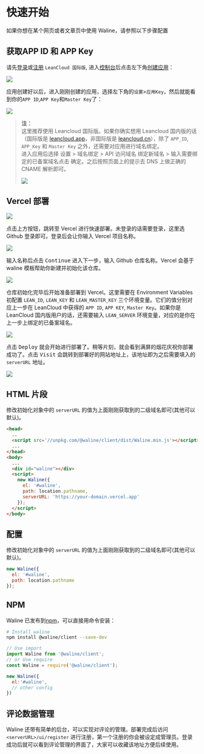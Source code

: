 # 快速开始

如果你想在某个网页或者文章页中使用 Waline，请参照以下步骤配置

## 获取APP ID 和 APP Key

请先[登录](https://console.leancloud.app/login.html#/signin)或[注册](https://console.leancloud.app/login.html#/signup) `LeanCloud 国际版`, 进入[控制台](https://console.leancloud.app/applist.html#/apps)后点击左下角[创建应用](https://console.leancloud.app/applist.html#/newapp)：

![](https://i.loli.net/2019/06/21/5d0c995c86fac81746.jpg)

应用创建好以后，进入刚刚创建的应用，选择左下角的`设置`>`应用Key`，然后就能看到你的`APP ID`,`APP Key`和`Master Key`了：

![](https://i.loli.net/2019/06/21/5d0c997a60baa24436.jpg)

> **注：**  
> 这里推荐使用 Leancloud 国际版。如果你确实想用 Leancloud 国内版的话（国际版是 [leancloud.app](https://leancloud.app)，非国际版是 [leancloud.cn](https://leancloud.cn)），除了 `APP_ID`, `APP_Key` 和 `Master Key` 之外，还需要对应用进行域名绑定。  
> 进入应用后选择 <kbd>设置</kbd> > <kbd>域名绑定</kbd>  > API 访问域名 <kbd>绑定新域名</kbd> > 输入需要绑定的已备案域名点击 <kbd>确定</kbd>。之后按照页面上的提示去 DNS 上做正确的 CNAME 解析即可。
> 
> ![](https://i.loli.net/2020/11/09/xfsX4JKt9zhuaiB.png)

## Vercel 部署

[ ![](https://vercel.com/button) ](https://vercel.com/import/project?template=https://github.com/lizheming/waline/tree/master/example)

点击上方按钮，跳转至 Vercel 进行快速部署。未登录的话需要登录，这里选 Github 登录即可。登录后会让你输入 Vercel 项目名称。

![](https://p2.ssl.qhimg.com/t018cd2a91a8896a555.png)

输入名称后点击 <kbd>Continue</kbd> 进入下一步，输入 Github 仓库名称。Vercel 会基于 waline 模板帮助你新建并初始化该仓库。

![](https://p4.ssl.qhimg.com/t01bb30e74f85ddf5b3.png)

仓库初始化完毕后开始准备部署到 Vercel。这里需要在 Environment Variables 初配置 `LEAN_ID`, `LEAN_KEY` 和 `LEAN_MASTER_KEY` 三个环境变量。它们的值分别对应上一步在 LeanCloud 中获得的 `APP ID`, `APP KEY`, `Master Key`。如果你是 LeanCloud 国内版用户的话，还需要输入 `LEAN_SERVER` 环境变量，对应的是你在上一步上绑定的已备案域名。

![](https://p5.ssl.qhimg.com/t019aec05e3e5fea5cc.png)

点击 <kbd>Deploy</kbd> 就会开始进行部署了。稍等片刻，就会看到满屏的烟花庆祝你部署成功了。点击 <kbd>Visit</kbd> 会跳转到部署好的网站地址上，该地址即为之后需要填入的 `serverURL` 地址。

![](https://p0.ssl.qhimg.com/t0142b58c2e8f886b28.png)

## HTML 片段

修改初始化对象中的 `serverURL` 的值为上面刚刚获取到的二级域名即可(其他可以默认)。

```html
<head>
  ..
  <script src='//unpkg.com/@waline/client/dist/Waline.min.js'></script>
  ...
</head>
<body>
  ...
  <div id="waline"></div>
  <script>
    new Waline({
      el: '#waline',
      path: location.pathname,
      serverURL: 'https://your-domain.vercel.app'
    });
  </script>
</body>
```


## 配置

修改初始化对象中的 `serverURL` 的值为上面刚刚获取到的二级域名即可(其他可以默认)。

```js
new Waline({
  el: '#waline',
  path: location.pathname
});
```


## NPM

Waline 已发布到[npm](https://www.npmjs.com/package/@waline/client)，可以直接用命令安装：

```bash
# Install waline
npm install @waline/client --save-dev
```

```js
// Use import
import Waline from '@waline/client';
// or Use require
const Waline = require('@waline/client');

new Waline({
  el:'#waline',
  // other config
})
```

## 评论数据管理

Waline 还带有简单的后台，可以实现对评论的管理。部署完成后访问 `<serverURL>/ui/register` 进行注册，第一个注册的你会被设定成管理员。登录成功后就可以看到评论管理的界面了，大家可以收藏该地址方便后续使用。
